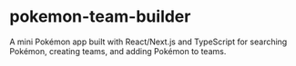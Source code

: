 # pokemon-team-builder
A mini Pokémon app built with React/Next.js and TypeScript for searching Pokémon, creating teams, and adding Pokémon to teams.
